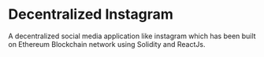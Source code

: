 # Decentralized Instagram

A decentralized social media application like instagram which has been built on Ethereum Blockchain network using Solidity and ReactJs.

